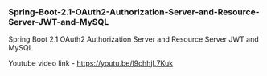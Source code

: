 ### Spring-Boot-2.1-OAuth2-Authorization-Server-and-Resource-Server-JWT-and-MySQL
Spring Boot 2.1 OAuth2 Authorization Server and Resource Server JWT and MySQL


Youtube video link - https://youtu.be/l9chhjL7Kuk
